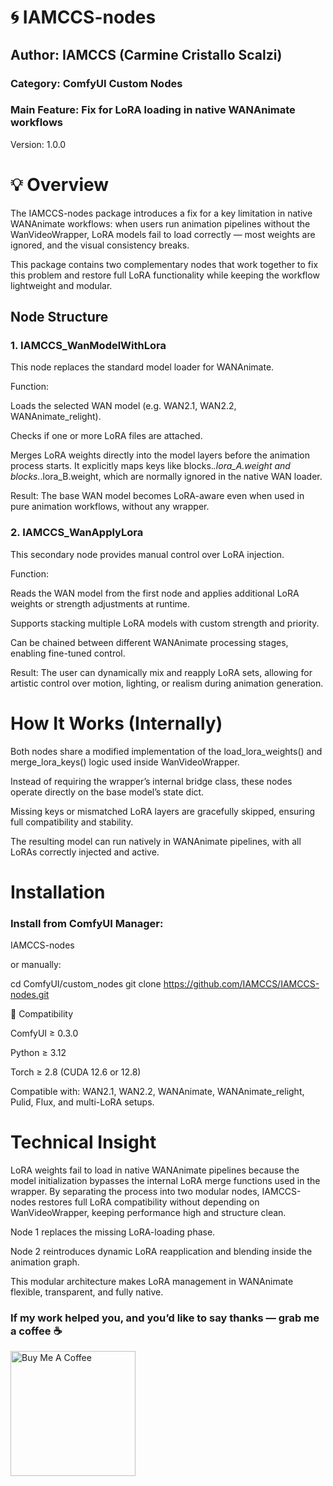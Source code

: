 # 🌀 IAMCCS-nodes

## Author: IAMCCS (Carmine Cristallo Scalzi)

### Category: ComfyUI Custom Nodes
### Main Feature: Fix for LoRA loading in native WANAnimate workflows
Version: 1.0.0

# 💡 Overview

The IAMCCS-nodes package introduces a fix for a key limitation in native WANAnimate workflows:
when users run animation pipelines without the WanVideoWrapper, LoRA models fail to load correctly — most weights are ignored, and the visual consistency breaks.

This package contains two complementary nodes that work together to fix this problem and restore full LoRA functionality while keeping the workflow lightweight and modular.

## Node Structure

### 1. IAMCCS_WanModelWithLora

This node replaces the standard model loader for WANAnimate.

Function:

Loads the selected WAN model (e.g. WAN2.1, WAN2.2, WANAnimate_relight).

Checks if one or more LoRA files are attached.

Merges LoRA weights directly into the model layers before the animation process starts.
It explicitly maps keys like blocks.*.lora_A.weight and blocks.*.lora_B.weight, which are normally ignored in the native WAN loader.

Result:
The base WAN model becomes LoRA-aware even when used in pure animation workflows, without any wrapper.

### 2. IAMCCS_WanApplyLora

This secondary node provides manual control over LoRA injection.

Function:

Reads the WAN model from the first node and applies additional LoRA weights or strength adjustments at runtime.

Supports stacking multiple LoRA models with custom strength and priority.

Can be chained between different WANAnimate processing stages, enabling fine-tuned control.

Result:
The user can dynamically mix and reapply LoRA sets, allowing for artistic control over motion, lighting, or realism during animation generation.

# How It Works (Internally)

Both nodes share a modified implementation of the load_lora_weights() and merge_lora_keys() logic used inside WanVideoWrapper.

Instead of requiring the wrapper’s internal bridge class, these nodes operate directly on the base model’s state dict.

Missing keys or mismatched LoRA layers are gracefully skipped, ensuring full compatibility and stability.

The resulting model can run natively in WANAnimate pipelines, with all LoRAs correctly injected and active.

# Installation

### Install from ComfyUI Manager:

IAMCCS-nodes


or manually:

cd ComfyUI/custom_nodes
git clone https://github.com/IAMCCS/IAMCCS-nodes.git

🧪 Compatibility

ComfyUI ≥ 0.3.0

Python ≥ 3.12

Torch ≥ 2.8 (CUDA 12.6 or 12.8)

Compatible with:
WAN2.1, WAN2.2, WANAnimate, WANAnimate_relight, Pulid, Flux, and multi-LoRA setups.

# Technical Insight

LoRA weights fail to load in native WANAnimate pipelines because the model initialization bypasses the internal LoRA merge functions used in the wrapper.
By separating the process into two modular nodes, IAMCCS-nodes restores full LoRA compatibility without depending on WanVideoWrapper, keeping performance high and structure clean.

Node 1 replaces the missing LoRA-loading phase.

Node 2 reintroduces dynamic LoRA reapplication and blending inside the animation graph.

This modular architecture makes LoRA management in WANAnimate flexible, transparent, and fully native.

### If my work helped you, and you’d like to say thanks — grab me a coffee ☕

<a href="https://www.buymeacoffee.com/iamccs" target="_blank">
  <img src="https://cdn.buymeacoffee.com/buttons/v2/default-yellow.png" alt="Buy Me A Coffee" width="200" />
</a>
